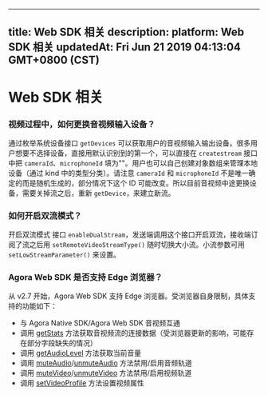 
---
title: Web SDK 相关
description: 
platform: Web SDK 相关
updatedAt: Fri Jun 21 2019 04:13:04 GMT+0800 (CST)
---
# Web SDK 相关
### 视频过程中，如何更换音视频输入设备？
通过枚举系统设备接口 `getDevices` 可以获取用户的音视频输入输出设备。很多用户想要不选择设备，直接用默认识别到的第一个，可以直接在 `createstream` 接口中把 `cameraId`、`microphoneId` 填为""。用户也可以自己创建对象数组来管理本地设备（通过 kind 中的类型分类）。请注意 `cameraId` 和 `microphoneId` 不是唯一确定的而是随机生成的，部分情况下这个 ID 可能改变。所以目前音视频中途更换设备，需要关掉流之后，重新 `getDevice`，来建立新流。

### 如何开启双流模式？
开启双流模式 接口 `enableDualStream`，发送端调用这个接口开启双流，接收端订阅了流之后用 `setRemoteVideoStreamType()` 随时切换大小流。小流参数可用 `setLowStreamParameter()` 来设置。

### <a name="edge"></a>Agora Web SDK 是否支持 Edge 浏览器？

从 v2.7 开始，Agora Web SDK 支持 Edge 浏览器。受浏览器自身限制，具体支持的功能如下：

- 与 Agora Native SDK/Agora Web SDK 音视频互通
- 调用 [getStats](https://docs.agora.io/cn/Interactive%20Broadcast/API%20Reference/web/interfaces/agorartc.stream.html#getstats) 方法获取音视频流的连接数据（受浏览器更新的影响，可能存在部分字段缺失的情况）
- 调用 [getAudioLevel](https://docs.agora.io/cn/Interactive%20Broadcast/API%20Reference/web/interfaces/agorartc.stream.html#getaudiolevel) 方法获取当前音量
- 调用 [muteAudio](https://docs.agora.io/cn/Interactive%20Broadcast/API%20Reference/web/interfaces/agorartc.stream.html#muteaudio)/[unmuteAudio](https://docs.agora.io/cn/Interactive%20Broadcast/API%20Reference/web/interfaces/agorartc.stream.html#unmuteaudio) 方法禁用/启用音频轨道
- 调用 [muteVideo](https://docs.agora.io/cn/Interactive%20Broadcast/API%20Reference/web/interfaces/agorartc.stream.html#mutevideo)/[unmuteVideo](https://docs.agora.io/cn/Interactive%20Broadcast/API%20Reference/web/interfaces/agorartc.stream.html#unmutevideo) 方法禁用/启用视频轨道
- 调用 [setVideoProfile](https://docs.agora.io/cn/Interactive%20Broadcast/API%20Reference/web/interfaces/agorartc.stream.html#setvideoprofile) 方法设置视频属性
